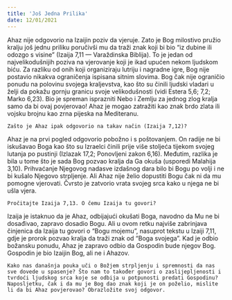 ```yaml
---
title: 'Još Jedna Prilika'
date: 12/01/2021
---
```


Ahaz nije odgovorio na Izaijin poziv da vjeruje. Zato je Bog milostivo pružio kralju još jednu priliku poručivši mu da traži znak koji bi bio “iz dubine ili odozgo s visine” (Izaija 7,11 — Varaždinska Biblija). To je jedan od najvelikodušnijih poziva na vjerovanje koji je ikad upućen nekom ljudskom biću. Za razliku od onih koji organiziraju lutriju i nagradne igre, Bog nije postavio nikakva ograničenja ispisana sitnim slovima. Bog čak nije ograničio ponudu na polovinu svojega kraljevstva, kao što su činili ljudski vladari u želji da pokažu gornju granicu svoje velikodušnosti (vidi Estera 5,6; 7,2; Marko 6,23). Bio je spreman isprazniti Nebo i Zemlju za jednog zlog kralja samo da bi ovaj povjerovao! Ahaz je mogao zatražiti kao znak brdo zlata ili vojsku brojnu kao zrna pijeska na Mediteranu.

`Zašto je Ahaz ipak odgovorio na takav način (Izaija 7,12)?`

Ahaz je na prvi pogled odgovorio pobožno i s poštovanjem. On radije ne bi iskušavao Boga kao što su Izraelci činili prije više stoljeća tijekom svojeg lutanja po pustinji (Izlazak 17,2; Ponovljeni zakon 6,16). Međutim, razlika je bila u tome što je sada Bog pozvao kralja da Ga okuša (usporedi Malahija 3,10). Prihvaćanje Njegovog nadasve izdašnog dara bilo bi Bogu po volji i ne bi kušalo Njegovo strpljenje. Ali Ahaz nije želio dopustiti Bogu čak ni da mu pomogne vjerovati. Čvrsto je zatvorio vrata svojeg srca kako u njega ne bi ušla vjera.

`Pročitajte Izaija 7,13. O čemu Izaija tu govori?`

Izaija je istaknuo da je Ahaz, odbijajući okušati Boga, navodno da Mu ne bi dosađivao, zapravo dosadio Bogu. Ali u ovom retku najviše zabrinjava činjenica da Izaija tu govori o “Bogu mojemu”, nasuprot tekstu u Izaiji 7,11, gdje je prorok pozvao kralja da traži znak od “Boga svojega”. Kad je odbio božansku ponudu, Ahaz je zapravo odbio da Gospodin bude njegov Bog. Gospodin je bio Izaijin Bog, ali ne i Ahazov.

`Kako nas današnja pouka uči o Božjem strpljenju i spremnosti da nas sve dovede u spasenje? Što nam to također govori o zaslijepljenosti i tvrdoći ljudskog srca koje se odbija u potpunosti predati Gospodinu? Naposljetku, čak i da mu je Bog dao znak koji je on poželio, mislite li da bi Ahaz povjerovao? Obrazložite svoj odgovor.`